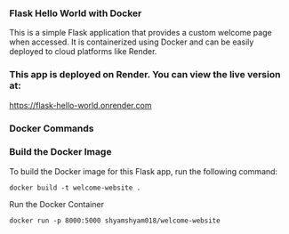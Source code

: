 ### Flask Hello World with Docker
This is a simple Flask application that provides a custom welcome page when accessed. It is containerized using Docker and can be easily deployed to cloud platforms like Render.

### This app is deployed on Render. You can view the live version at:
https://flask-hello-world.onrender.com

### Docker Commands
### Build the Docker Image

To build the Docker image for this Flask app, run the following command:
```
docker build -t welcome-website .
```
Run the Docker Container
```
docker run -p 8000:5000 shyamshyam018/welcome-website
```

